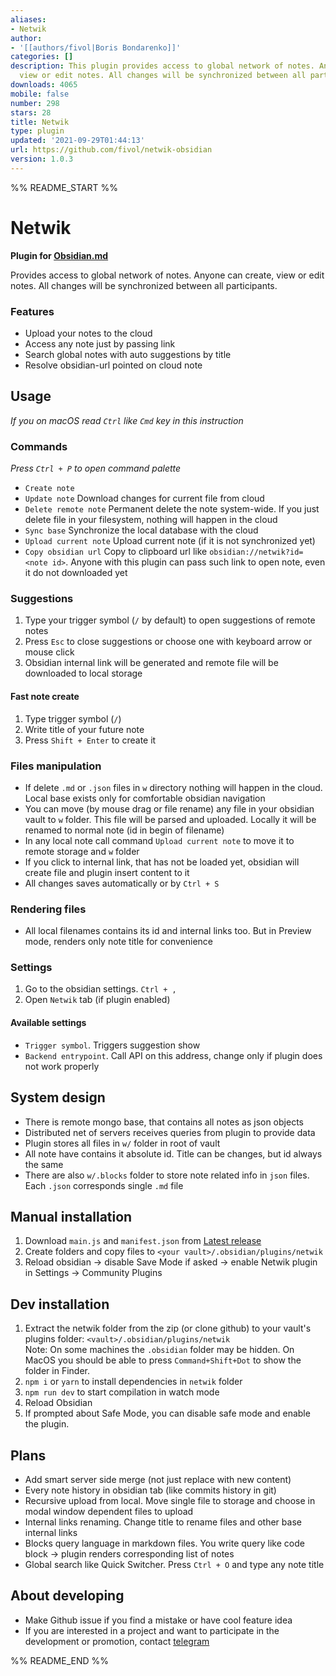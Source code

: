 ```yaml
---
aliases:
- Netwik
author:
- '[[authors/fivol|Boris Bondarenko]]'
categories: []
description: This plugin provides access to global network of notes. Anyone can create,
  view or edit notes. All changes will be synchronized between all participants
downloads: 4065
mobile: false
number: 298
stars: 28
title: Netwik
type: plugin
updated: '2021-09-29T01:44:13'
url: https://github.com/fivol/netwik-obsidian
version: 1.0.3
---
```


%% README_START %%

# Netwik
**Plugin for [Obsidian.md](https://obsidian.md)**

Provides access to global network of notes. 
Anyone can create, view or edit notes. 
All changes will be synchronized between all participants.

### Features
- Upload your notes to the cloud
- Access any note just by passing link
- Search global notes with auto suggestions by title
- Resolve obsidian-url pointed on cloud note

## Usage
*If you on macOS read `Ctrl` like `Cmd` key in this instruction*
### Commands
*Press `Ctrl + P` to open command palette*
- `Create note`
- `Update note` Download changes for current file from cloud
- `Delete remote note` Permanent delete the note system-wide. 
If you just delete file in your filesystem, nothing will happen in the cloud
- `Sync base` Synchronize the local database with the cloud
- `Upload current note` Upload current note (if it is not synchronized yet)
- `Copy obsidian url` Copy to clipboard url like `obsidian://netwik?id=<note id>`.
Anyone with this plugin can pass such link to open note, even it do not downloaded yet

### Suggestions
1. Type your trigger symbol (`/` by default) to open suggestions of remote notes
2. Press `Esc` to close suggestions or choose one with keyboard arrow or mouse click
3. Obsidian internal link will be generated and remote file will be downloaded to local storage
#### Fast note create
1. Type trigger symbol (`/`)
2. Write title of your future note
3. Press `Shift + Enter` to create it

### Files manipulation
- If delete `.md` or `.json` files in `w` directory nothing will happen in the cloud.
  Local base exists only for comfortable obsidian navigation
- You can move (by mouse drag or file rename) any file in your obsidian vault to `w` folder. 
This file will be parsed and uploaded. Locally it will be renamed to normal note (id in begin of filename)
- In any local note call command `Upload current note` to move it to remote storage and `w` folder
- If you click to internal link, that has not be loaded yet, obsidian will create file and plugin insert content to it
- All changes saves automatically or by `Ctrl + S`

### Rendering files
- All local filenames contains its id and internal links too. 
But in Preview mode, renders only note title for convenience

### Settings
1. Go to the obsidian settings. `Ctrl + ,`
2. Open `Netwik` tab (if plugin enabled)

#### Available settings
- `Trigger symbol`. Triggers suggestion show
- `Backend entrypoint`. Call API on this address, change only if plugin does not work properly

## System design
- There is remote mongo base, that contains all notes as json objects
- Distributed net of servers receives queries from plugin to provide data
- Plugin stores all files in `w/` folder in root of vault
- All note have contains it absolute id. Title can be changes, but id always the same
- There are also `w/.blocks` folder to store note related info in `json` files.
  Each `.json` corresponds single `.md` file

## Manual installation
1. Download `main.js` and `manifest.json` from [Latest release](https://github.com/fivol/netwik-obsidian/releases)
2. Create folders and copy files to `<your vault>/.obsidian/plugins/netwik`
3. Reload obsidian -> disable Save Mode if asked -> enable Netwik plugin in Settings -> Community Plugins

## Dev installation
1. Extract the netwik folder from the zip (or clone github) to your vault's plugins folder: `<vault>/.obsidian/plugins/netwik`  
   Note: On some machines the `.obsidian` folder may be hidden. On MacOS you should be able to press `Command+Shift+Dot` to show the folder in Finder.
2. `npm i` or `yarn` to install dependencies in `netwik` folder
3. `npm run dev` to start compilation in watch mode
4. Reload Obsidian
5. If prompted about Safe Mode, you can disable safe mode and enable the plugin.

## Plans
- Add smart server side merge (not just replace with new content)
- Every note history in obsidian tab (like commits history in git)
- Recursive upload from local. Move single file to storage and choose in modal window dependent files to upload
- Internal links renaming. Change title to rename files and other base internal links
- Blocks query language in markdown files.
  You write query like code block -> plugin renders corresponding list of notes
- Global search like Quick Switcher. Press `Ctrl + O` and type any note title

## About developing
- Make Github issue if you find a mistake or have cool feature idea
- If you are interested in a project and want to participate in the development or promotion, contact [telegram](https://t.me/fiobond)

%% README_END %%